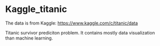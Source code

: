 # Kaggle_titanic

The data is from Kaggle: https://www.kaggle.com/c/titanic/data

Titanic survivor prediciton problem.  It contains mostly data visualization than machine learning.
